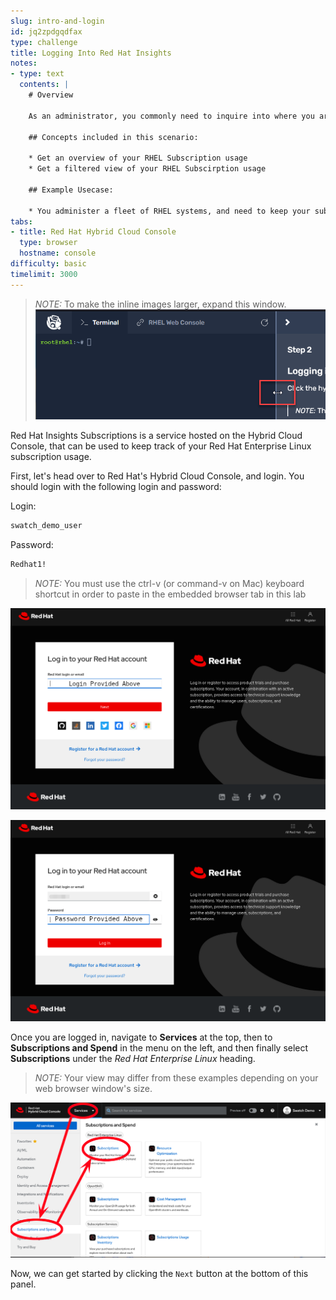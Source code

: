```yaml
---
slug: intro-and-login
id: jq2zpdgqdfax
type: challenge
title: Logging Into Red Hat Insights
notes:
- type: text
  contents: |
    # Overview

    As an administrator, you commonly need to inquire into where you are using Red Hat Enterprise Linux (RHEL), and if you need to purchase more of it. The Subscriptions Service (aka Swatch) provides a means to look into this usage and make business decisions based upon it.

    ## Concepts included in this scenario:

    * Get an overview of your RHEL Subscription usage
    * Get a filtered view of your RHEL Subscirption usage

    ## Example Usecase:

    * You administer a fleet of RHEL systems, and need to keep your subscriptions within compliance.
tabs:
- title: Red Hat Hybrid Cloud Console
  type: browser
  hostname: console
difficulty: basic
timelimit: 3000
---
```

>_NOTE:_ To make the inline images larger, expand this window.
![Menu Slider](../assets/slider.png)

Red Hat Insights Subscriptions is a service hosted on the Hybrid Cloud Console, that can be used to keep track of your Red Hat Enterprise Linux subscription usage.

First, let's head over to Red Hat's Hybrid Cloud Console, and login.  You should login with the following login and password:

Login:

```bash
swatch_demo_user
```

Password:

```bash
Redhat1!
```
>_NOTE:_ You must use the ctrl-v (or command-v on Mac) keyboard shortcut in order to paste in the embedded browser tab in this lab

![Red Hat Login screen](../assets/cloud-console-login.png)

![Red Hat Password screen](../assets/cloud-console-login-pass.png)

Once you are logged in, navigate to **Services** at the top, then to **Subscriptions and Spend** in the menu on the left, and then finally select **Subscriptions** under the _Red Hat Enterprise Linux_ heading.

>_NOTE:_ Your view may differ from these examples depending on your web browser window's size.

![Subscriptions Navigation](../assets/swatch-nav.png)


Now, we can get started by clicking the `Next` button at the bottom of this panel.
